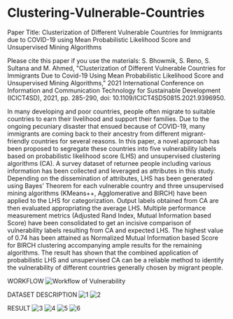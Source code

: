 # Clustering-Vulnerable-Countries
Paper Title: Clusterization of Different Vulnerable Countries for Immigrants due to COVID-19 using Mean Probabilistic Likelihood Score and Unsupervised Mining Algorithms

Please cite this paper if you use the materials:
S. Bhowmik, S. Reno, S. Sultana and M. Ahmed, "Clusterization of Different Vulnerable Countries for Immigrants Due to Covid-19 Using Mean Probabilistic Likelihood Score and Unsupervised Mining Algorithms," 2021 International Conference on Information and Communication Technology for Sustainable Development (ICICT4SD), 2021, pp. 285-290, doi: 10.1109/ICICT4SD50815.2021.9396950.

In many developing and poor countries, people often
migrate to suitable countries to earn their livelihood and support
their families. Due to the ongoing pecuniary disaster that ensued
because of COVID-19, many immigrants are coming back to their
ancestry from different migrant-friendly countries for several
reasons. In this paper, a novel approach has been proposed to
segregate these countries into five vulnerability labels based on
probabilistic likelihood score (LHS) and unsupervised clustering
algorithms (CA). A survey dataset of returnee people including
various information has been collected and leveraged as attributes
in this study. Depending on the dissemination of attributes, LHS
has been generated using Bayes’ Theorem for each vulnerable
country and three unsupervised mining algorithms (KMeans++,
Agglomerative and BIRCH) have been applied to the LHS
for categorization. Output labels obtained from CA are then
evaluated appropriating the average LHS. Multiple performance
measurement metrics (Adjusted Rand Index, Mutual Information
based Score) have been consolidated to get an incisive comparison
of vulnerability labels resulting from CA and expected LHS. The
highest value of 0.74 has been attained as Normalized Mutual
Information based Score for BIRCH clustering accompanying
ample results for the remaining algorithms. The result has
shown that the combined application of probabilistic LHS and
unsupervised CA can be a reliable method to identify the
vulnerability of different countries generally chosen by migrant
people.

WORKFLOW
![Workflow of Vulnerability](https://user-images.githubusercontent.com/77354495/126118477-e2734285-108f-476c-b640-44189960ed36.png)

DATASET DESCRIPTION
![1](https://user-images.githubusercontent.com/77354495/126118538-7cfc4581-0c7c-47f4-84a7-d99ee086c6b6.JPG)
![2](https://user-images.githubusercontent.com/77354495/126118540-332042ad-c255-4520-9ec3-fc7d899f229d.JPG)

RESULT
![3](https://user-images.githubusercontent.com/77354495/126118567-cc9375f2-8b82-4ac0-9098-ea70c53b5974.JPG)
![4](https://user-images.githubusercontent.com/77354495/126118572-db02a58b-4942-49dc-86f6-03f2715558f6.JPG)
![5](https://user-images.githubusercontent.com/77354495/126118574-28e3d0dd-9df9-408f-9338-9f94f516c6d2.JPG)
![6](https://user-images.githubusercontent.com/77354495/126118577-08d63ff2-8d01-4ec4-b744-a514703f812d.JPG)


